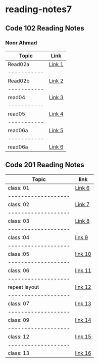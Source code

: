 # reading-notes7

## Code 102  Reading Notes

### Noor Ahmad

| Topic     | Link                   
|-----------| -------------------  
| Read02a   | [Link 1 ](./read02a.md)
|-----------|
| Read02b   | [Link 2 ](./read02b.md)
|-----------|
| read04    | [Link 3 ](./read04.md) 
|-----------|
| read05    | [Link 4 ](./read05.md)
|-----------|
| read06a   | [Link 5 ](./read06a.md)
|-----------|
| read06a   | [Link 6 ](./read06b.md)

## Code 201 Reading Notes

| Topic             | link
|-------------------|-----------------------
|class: 01          | [Link 6 ](./read001.md)
|-------------------|
|class: 02          | [Link 7 ](./class02.md)
|-------------------|
|class: 03          | [Link 8 ](./class03.md)
|-------------------|
|class :04          | [link 9 ](./class04.md)
|-------------------|
|class :05          | [link 10 ](./class05.md)
|-------------------|
|class: 06          | [link 11 ](./class06.md)
|-------------------|
|repeat layout      | [link 12 ](./class08.md)
|-------------------|
|class: 07          | [link 13](./class07.md)
|-------------------|
|class: 09          | [link 14](./class09.md)
|-------------------|
|class: 12          | [link 15](./class12.md)
|-------------------|
|class: 13          |[link 16](./class13.md)